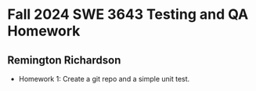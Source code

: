 # Fall 2024 SWE 3643 Testing and QA Homework
## Remington Richardson

- Homework 1: Create a git repo and a simple unit test.